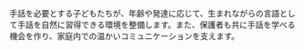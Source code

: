 手話を必要とする子どもたちが、年齢や発達に応じて、生まれながらの言語として手話を自然に習得できる環境を整備します。また、保護者も共に手話を学べる機会を作り、家庭内での温かいコミュニケーションを支えます。